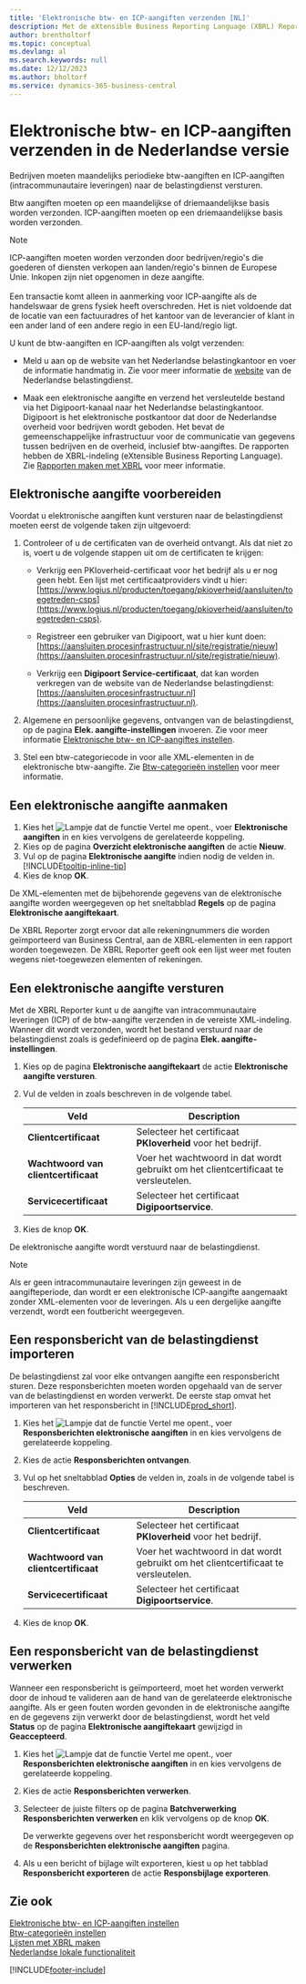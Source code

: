 ```yaml
---
title: 'Elektronische btw- en ICP-aangiften verzenden [NL]'
description: Met de eXtensible Business Reporting Language (XBRL) Reporter kunt u de aangifte van Intracommunautaire Leveringen (ICP) of de btw-aangifte in de vereiste XML-indeling verzenden.
author: brentholtorf
ms.topic: conceptual
ms.devlang: al
ms.search.keywords: null
ms.date: 12/12/2023
ms.author: bholtorf
ms.service: dynamics-365-business-central
---
```

# Elektronische btw- en ICP-aangiften verzenden in de Nederlandse versie
Bedrijven moeten maandelijks periodieke btw-aangiften en ICP-aangiften (intracommunautaire leveringen) naar de belastingdienst versturen.  

Btw aangiften moeten op een maandelijkse of driemaandelijkse basis worden verzonden.
ICP-aangiften moeten op een driemaandelijkse basis worden verzonden.

> [!NOTE]  
> ICP-aangiften moeten worden verzonden door bedrijven/regio's die goederen of diensten verkopen aan landen/regio's binnen de Europese Unie. Inkopen zijn niet opgenomen in deze aangifte. <br /><br />
Een transactie komt alleen in aanmerking voor ICP-aangifte als de handelswaar de grens fysiek heeft overschreden. Het is niet voldoende dat de locatie van een factuuradres of het kantoor van de leverancier of klant in een ander land of een andere regio in een EU-land/regio ligt.  

U kunt de btw-aangiften en ICP-aangiften als volgt verzenden:  

- Meld u aan op de website van het Nederlandse belastingkantoor en voer de informatie handmatig in. Zie voor meer informatie de [website](https://go.microsoft.com/fwlink/?LinkID=223151) van de Nederlandse belastingdienst.  

- Maak een elektronische aangifte en verzend het versleutelde bestand via het Digipoort-kanaal naar het Nederlandse belastingkantoor. Digipoort is het elektronische postkantoor dat door de Nederlandse overheid voor bedrijven wordt geboden. Het bevat de gemeenschappelijke infrastructuur voor de communicatie van gegevens tussen bedrijven en de overheid, inclusief btw-aangiftes. De rapporten hebben de XBRL-indeling (eXtensible Business Reporting Language). Zie [Rapporten maken met XBRL](../../bi-create-reports-with-xbrl.md) voor meer informatie.

## Elektronische aangifte voorbereiden
Voordat u elektronische aangiften kunt versturen naar de belastingdienst moeten eerst de volgende taken zijn uitgevoerd:

1. Controleer of u de certificaten van de overheid ontvangt. Als dat niet zo is, voert u de volgende stappen uit om de certificaten te krijgen:

    - Verkrijg een PKIoverheid-certificaat voor het bedrijf als u er nog geen hebt. Een lijst met certificaatproviders vindt u hier: [https://www.logius.nl/producten/toegang/pkioverheid/aansluiten/toegetreden-csps](https://www.logius.nl/producten/toegang/pkioverheid/aansluiten/toegetreden-csps).  

    - Registreer een gebruiker van Digipoort, wat u hier kunt doen: [https://aansluiten.procesinfrastructuur.nl/site/registratie/nieuw](https://aansluiten.procesinfrastructuur.nl/site/registratie/nieuw).

    - Verkrijg een **Digipoort Service-certificaat**, dat kan worden verkregen van de website van de Nederlandse belastingdienst: [https://aansluiten.procesinfrastructuur.nl](https://aansluiten.procesinfrastructuur.nl).

2. Algemene en persoonlijke gegevens, ontvangen van de belastingdienst, op de pagina **Elek. aangifte-instellingen** invoeren. Zie voor meer informatie [Elektronische btw- en ICP-aangiftes instellen](how-to-set-up-electronic-vat-and-icp-declarations.md).

3. Stel een btw-categoriecode in voor alle XML-elementen in de elektronische btw-aangifte. Zie [Btw-categorieën instellen](how-to-set-up-vat-categories.md) voor meer informatie.

## Een elektronische aangifte aanmaken
1. Kies het ![Lampje dat de functie Vertel me opent.](../../media/ui-search/search_small.png "Vertel me wat u wilt doen"), voer **Elektronische aangiften** in en kies vervolgens de gerelateerde koppeling.  
2. Kies op de pagina **Overzicht elektronische aangiften** de actie **Nieuw**.  
3. Vul op de pagina **Elektronische aangifte** indien nodig de velden in. [!INCLUDE[tooltip-inline-tip](../../includes/tooltip-inline-tip_md.md)]  
4. Kies de knop **OK**.

De XML-elementen met de bijbehorende gegevens van de elektronische aangifte worden weergegeven op het sneltabblad **Regels** op de pagina **Elektronische aangiftekaart**.

De XBRL Reporter zorgt ervoor dat alle rekeningnummers die worden geïmporteerd van Business Central, aan de XBRL-elementen in een rapport worden toegewezen. De XBRL Reporter geeft ook een lijst weer met fouten wegens niet-toegewezen elementen of rekeningen.

## Een elektronische aangifte versturen
Met de XBRL Reporter kunt u de aangifte van intracommunautaire leveringen (ICP) of de btw-aangifte verzenden in de vereiste XML-indeling. Wanneer dit wordt verzonden, wordt het bestand verstuurd naar de belastingdienst zoals is gedefinieerd op de pagina **Elek. aangifte-instellingen**.

1. Kies op de pagina **Elektronische aangiftekaart** de actie **Elektronische aangifte versturen**.
2. Vul de velden in zoals beschreven in de volgende tabel.

    |Veld|Description|  
    |---------------------------------|---------------------------------------|  
    |**Clientcertificaat**|Selecteer het certificaat **PKIoverheid** voor het bedrijf.|  
    |**Wachtwoord van clientcertificaat**|Voer het wachtwoord in dat wordt gebruikt om het clientcertificaat te versleutelen.|
    |**Servicecertificaat**|Selecteer het certificaat **Digipoortservice**.|

3. Kies de knop **OK**.  

De elektronische aangifte wordt verstuurd naar de belastingdienst.

> [!NOTE]  
> Als er geen intracommunautaire leveringen zijn geweest in de aangifteperiode, dan wordt er een elektronische ICP-aangifte aangemaakt zonder XML-elementen voor de leveringen. Als u een dergelijke aangifte verzendt, wordt een foutbericht weergegeven.

## Een responsbericht van de belastingdienst importeren
De belastingdienst zal voor elke ontvangen aangifte een responsbericht sturen. Deze responsberichten moeten worden opgehaald van de server van de belastingdienst en worden verwerkt. De eerste stap omvat het importeren van het responsbericht in [!INCLUDE[prod_short](../../includes/prod_short.md)].

1. Kies het ![Lampje dat de functie Vertel me opent.](../../media/ui-search/search_small.png "Vertel me wat u wilt doen"), voer **Responsberichten elektronische aangiften** in en kies vervolgens de gerelateerde koppeling.  
2. Kies de actie **Responsberichten ontvangen**.  
3. Vul op het sneltabblad **Opties** de velden in, zoals in de volgende tabel is beschreven.  

    |Veld|Description|  
    |---------------------------------|---------------------------------------|  
    |**Clientcertificaat**|Selecteer het certificaat **PKIoverheid** voor het bedrijf.|  
    |**Wachtwoord van clientcertificaat**|Voer het wachtwoord in dat wordt gebruikt om het clientcertificaat te versleutelen.|
    |**Servicecertificaat**|Selecteer het certificaat **Digipoortservice**.|  

4. Kies de knop **OK**.

## Een responsbericht van de belastingdienst verwerken
Wanneer een responsbericht is geïmporteerd, moet het worden verwerkt door de inhoud te valideren aan de hand van de gerelateerde elektronische aangifte. Als er geen fouten worden gevonden in de elektronische aangifte en de gegevens zijn verwerkt door de belastingdienst, wordt het veld **Status** op de pagina **Elektronische aangiftekaart** gewijzigd in **Geaccepteerd**.

1. Kies het ![Lampje dat de functie Vertel me opent.](../../media/ui-search/search_small.png "Vertel me wat u wilt doen"), voer **Responsberichten elektronische aangiften** in en kies vervolgens de gerelateerde koppeling.  
2. Kies de actie **Responsberichten verwerken**.  
3. Selecteer de juiste filters op de pagina **Batchverwerking Responsberichten verwerken** en klik vervolgens op de knop **OK**.  

    De verwerkte gegevens over het responsbericht wordt weergegeven op de **Responsberichten elektronische aangiften** pagina.  

4. Als u een bericht of bijlage wilt exporteren, kiest u op het tabblad **Responsbericht exporteren** de actie **Responsbijlage exporteren**.

## Zie ook  
[Elektronische btw- en ICP-aangiften instellen](how-to-set-up-electronic-vat-and-icp-declarations.md)  
[Btw-categorieën instellen](how-to-set-up-vat-categories.md)  
[Lijsten met XBRL maken](../../bi-create-reports-with-xbrl.md)  
[Nederlandse lokale functionaliteit](netherlands-local-functionality.md)


[!INCLUDE[footer-include](../../includes/footer-banner.md)]